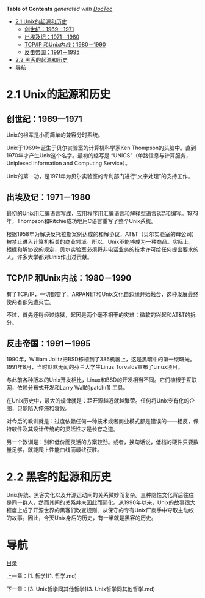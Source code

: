 <!-- START doctoc generated TOC please keep comment here to allow auto update -->
<!-- DON'T EDIT THIS SECTION, INSTEAD RE-RUN doctoc TO UPDATE -->
**Table of Contents**  *generated with [DocToc](https://github.com/thlorenz/doctoc)*

- [2.1 Unix的起源和历史](#21%C2%A0unix%E7%9A%84%E8%B5%B7%E6%BA%90%E5%92%8C%E5%8E%86%E5%8F%B2)
  - [创世纪：1969—1971](#%E5%88%9B%E4%B8%96%E7%BA%AA19691971)
  - [出埃及记：1971－1980](#%E5%87%BA%E5%9F%83%E5%8F%8A%E8%AE%B019711980)
  - [TCP/IP 和Unix内战：1980－1990](#tcpip%C2%A0%E5%92%8Cunix%E5%86%85%E6%88%9819801990)
  - [反击帝国：1991－1995](#%E5%8F%8D%E5%87%BB%E5%B8%9D%E5%9B%BD19911995)
- [2.2 黑客的起源和历史](#22%C2%A0%E9%BB%91%E5%AE%A2%E7%9A%84%E8%B5%B7%E6%BA%90%E5%92%8C%E5%8E%86%E5%8F%B2)
- [导航](#%E5%AF%BC%E8%88%AA)

<!-- END doctoc generated TOC please keep comment here to allow auto update -->

# 2.1 Unix的起源和历史

## 创世纪：1969—1971

Unix的祖辈是小而简单的兼容分时系统。

Unix于1969年诞生于贝尔实验室的计算机科学家Ken Thompson的头脑中。直到1970年才产生Unix这个名字。最初的缩写是 “UNICS”（单路信息与计算服务，Uniplexed Information and Computing Service）。

Unix的第一功，是1971年为贝尔实验室的专利部门进行“文字处理”的支持工作。

## 出埃及记：1971－1980

最初的Unix用汇编语言写成，应用程序用汇编语言和解释型语言B混和编写。1973年，Thompson和Ritchie成功地用C语言重写了整个Unix系统。

根据1958年为解决反托拉斯案例达成的和解协议，AT&T（贝尔实验室的母公司）被禁止进入计算机相关的商业领域。所以，Unix不能够成为一种商品。实际上，根据和解协议的规定，贝尔实验室必须将非电话业务的技术许可给任何提出要求的人。许多大学都对Unix作出过贡献。

## TCP/IP 和Unix内战：1980－1990

有了TCP/IP，一切都变了。ARPANET和Unix文化自边缘开始融合，这种发展最终使两者都免遭灭亡。

不过，首先还得经过炼狱，起因是两个毫不相干的灾难：微软的兴起和AT&T的拆分。

## 反击帝国：1991－1995

1990年，William Jolitz把BSD移植到了386机器上，这是黑暗中的第一缕曙光。1991年8月，当时默默无闻的芬兰大学生Linus Torvalds宣布了Linux项目。

与此前各种版本的Unix开发相比，Linux和BSD的开发相当不同。它们植根于互联网，依赖分布式开发和Larry Wall的patch(1) 工具。

在Unix历史中，最大的规律就是：距开源越近就越繁荣。任何将Unix专有化的企图，只能陷入停滞和衰败。

对今后的教训就是：过度依赖任何一种技术或者商业模式都是错误的——相反，保持软件及其设计传统的的灵活性才是长存之道。

另一个教训是：别和低价而灵活的方案较劲。或者，换句话说，低档的硬件只要数量足够，就能爬上性能曲线而最终获胜。

# 2.2 黑客的起源和历史

Unix传统、黑客文化以及开源运动间的关系微妙而复杂。三种隐性文化背后往往是同一群人，然而其间的关系并未因此而简化。从1990年以来，Unix的故事很大程度上成了开源世界的黑客们改变规则、从保守的专有Unix厂商手中夺取主动权的故事。因此，今天Unix身后的历史，有一半就是黑客的历史。

# 导航

[目录](README.md)

上一章：[1. 哲学](1. 哲学.md)

下一章：[3. Unix哲学同其他哲学](3. Unix哲学同其他哲学.md)
